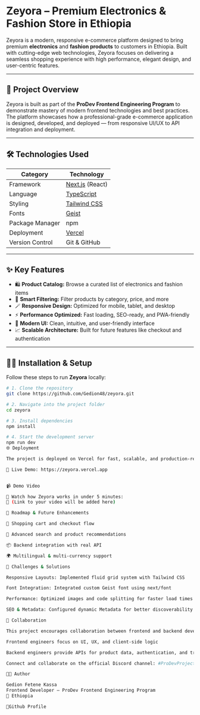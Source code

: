 # Zeyora – Premium Electronics & Fashion Store in Ethiopia

Zeyora is a modern, responsive e-commerce platform designed to bring premium **electronics** and **fashion products** to customers in Ethiopia. Built with cutting-edge web technologies, Zeyora focuses on delivering a seamless shopping experience with high performance, elegant design, and user-centric features.

---

## 📌 Project Overview

Zeyora is built as part of the **ProDev Frontend Engineering Program** to demonstrate mastery of modern frontend technologies and best practices. The platform showcases how a professional-grade e-commerce application is designed, developed, and deployed — from responsive UI/UX to API integration and deployment.

---

## 🛠️ Technologies Used

| Category | Technology |
|----------|------------|
| Framework | [Next.js](https://nextjs.org/) (React) |
| Language | [TypeScript](https://www.typescriptlang.org/) |
| Styling | [Tailwind CSS](https://tailwindcss.com/) |
| Fonts | [Geist](https://vercel.com/fonts) |
| Package Manager | npm |
| Deployment | [Vercel](https://vercel.com/) |
| Version Control | Git & GitHub |

---

## ✨ Key Features

- 🛍️ **Product Catalog:** Browse a curated list of electronics and fashion items  
- 🔎 **Smart Filtering:** Filter products by category, price, and more  
- 🪄 **Responsive Design:** Optimized for mobile, tablet, and desktop  
- ⚡ **Performance Optimized:** Fast loading, SEO-ready, and PWA-friendly  
- 🎨 **Modern UI:** Clean, intuitive, and user-friendly interface  
- 📈 **Scalable Architecture:** Built for future features like checkout and authentication

---

## 🧑‍💻 Installation & Setup

Follow these steps to run **Zeyora** locally:

```bash
# 1. Clone the repository
git clone https://github.com/Gedion48/zeyora.git

# 2. Navigate into the project folder
cd zeyora

# 3. Install dependencies
npm install

# 4. Start the development server
npm run dev
🌐 Deployment

The project is deployed on Vercel for fast, scalable, and production-ready hosting.

🔗 Live Demo: https://zeyora.vercel.app
 

📹 Demo Video

🎥 Watch how Zeyora works in under 5 minutes:
📎 (Link to your video will be added here)

🚀 Roadmap & Future Enhancements

🛒 Shopping cart and checkout flow

🧠 Advanced search and product recommendations

📦 Backend integration with real API

🌍 Multilingual & multi-currency support

🧠 Challenges & Solutions

Responsive Layouts: Implemented fluid grid system with Tailwind CSS

Font Integration: Integrated custom Geist font using next/font

Performance: Optimized images and code splitting for faster load times

SEO & Metadata: Configured dynamic Metadata for better discoverability

🤝 Collaboration

This project encourages collaboration between frontend and backend developers.

Frontend engineers focus on UI, UX, and client-side logic

Backend engineers provide APIs for product data, authentication, and transactions

Connect and collaborate on the official Discord channel: #ProDevProjectNexus

👨‍💻 Author

Gedion Fetene Kassa 
Frontend Developer – ProDev Frontend Engineering Program
📍 Ethiopia

🔗Github Profile
